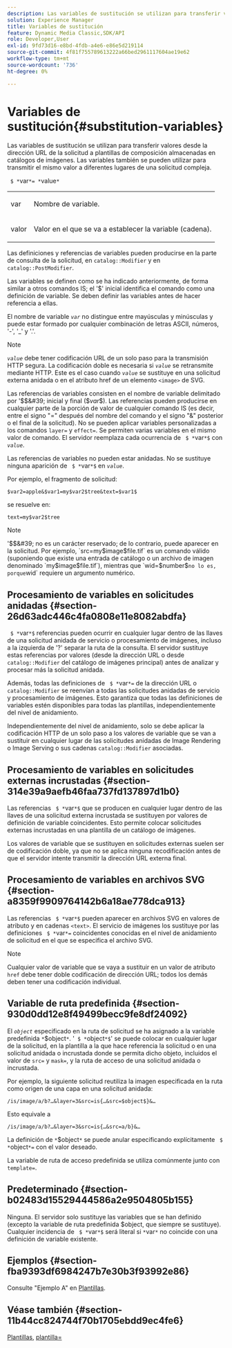 ```yaml
---
description: Las variables de sustitución se utilizan para transferir valores desde la dirección URL de la solicitud a plantillas de composición almacenadas en catálogos de imágenes. Las variables también se pueden utilizar para transmitir el mismo valor a diferentes lugares de una solicitud compleja.
solution: Experience Manager
title: Variables de sustitución
feature: Dynamic Media Classic,SDK/API
role: Developer,User
exl-id: 9fd73d16-e8bd-4fdb-a4e6-e86e5d219114
source-git-commit: 4f81f755789613222a66bed2961117604ae19e62
workflow-type: tm+mt
source-wordcount: '736'
ht-degree: 0%

---
```


# Variables de sustitución{#substitution-variables}

Las variables de sustitución se utilizan para transferir valores desde la dirección URL de la solicitud a plantillas de composición almacenadas en catálogos de imágenes. Las variables también se pueden utilizar para transmitir el mismo valor a diferentes lugares de una solicitud compleja.

` $ *`var`*= *`value`*`

<table id="simpletable_EFEC66C23CE949EFACDC415A954DF323"> 
 <tr class="strow"> 
  <td class="stentry"> <p> <span class="codeph"> <span class="varname"> var </span> </span> </p> </td> 
  <td class="stentry"> <p>Nombre de variable. </p> </td> 
 </tr> 
 <tr class="strow"> 
  <td class="stentry"> <p> <span class="codeph"> <span class="varname"> valor </span> </span> </p> </td> 
  <td class="stentry"> <p>Valor en el que se va a establecer la variable (cadena). </p> </td> 
 </tr> 
</table>

Las definiciones y referencias de variables pueden producirse en la parte de consulta de la solicitud, en `catalog::Modifier` y en `catalog::PostModifier`.

Las variables se definen como se ha indicado anteriormente, de forma similar a otros comandos IS; el &#39;$&#39; inicial identifica el comando como una definición de variable. Se deben definir las variables antes de hacer referencia a ellas.

El nombre de variable *`var`* no distingue entre mayúsculas y minúsculas y puede estar formado por cualquier combinación de letras ASCII, números, &#39;-&#39;, &#39;_&#39; y &#39;.&#39;.

>[!NOTE]
>
>*`value`* debe tener codificación URL de un solo paso para la transmisión HTTP segura. La codificación doble es necesaria si *`value`* se retransmite mediante HTTP. Este es el caso cuando *`value`* se sustituye en una solicitud externa anidada o en el atributo href de un elemento `<image>` de SVG.

Las referencias de variables consisten en el nombre de variable delimitado por &#39;$$&#39; inicial y final ($*var*$). Las referencias pueden producirse en cualquier parte de la porción de valor de cualquier comando IS (es decir, entre el signo &quot;=&quot; después del nombre del comando y el signo &quot;&amp;&quot; posterior o el final de la solicitud). No se pueden aplicar variables personalizadas a los comandos `layer=` y `effect=`. Se permiten varias variables en el mismo valor de comando. El servidor reemplaza cada ocurrencia de ` $ *`var`*$` con *`value`*.

Las referencias de variables no pueden estar anidadas. No se sustituye ninguna aparición de ` $ *`var`*$` en *`value`*.

Por ejemplo, el fragmento de solicitud:

`$var2=apple&$var1=my$var2$tree&text=$var1$`

se resuelve en:

`text=my$var2$tree`

>[!NOTE]
>
>&#39;$$&#39; no es un carácter reservado; de lo contrario, puede aparecer en la solicitud. Por ejemplo, `src=my$image$file.tif` es un comando válido (suponiendo que existe una entrada de catálogo o un archivo de imagen denominado `my$image$file.tif`), mientras que `wid=$number$` no lo es, porque `wid` requiere un argumento numérico.

## Procesamiento de variables en solicitudes anidadas {#section-26d63adc446c4fa0808e11e8082abdfa}

` $ *`var`*$` referencias pueden ocurrir en cualquier lugar dentro de las llaves de una solicitud anidada de servicio o procesamiento de imágenes, incluso a la izquierda de &#39;?&#39; separar la ruta de la consulta. El servidor sustituye estas referencias por valores (desde la dirección URL o desde `catalog::Modifier` del catálogo de imágenes principal) antes de analizar y procesar más la solicitud anidada.

Además, todas las definiciones de ` $ *`var`*=` de la dirección URL o `catalog::Modifier` se reenvían a todas las solicitudes anidadas de servicio y procesamiento de imágenes. Esto garantiza que todas las definiciones de variables estén disponibles para todas las plantillas, independientemente del nivel de anidamiento.

Independientemente del nivel de anidamiento, solo se debe aplicar la codificación HTTP de un solo paso a los valores de variable que se van a sustituir en cualquier lugar de las solicitudes anidadas de Image Rendering o Image Serving o sus cadenas `catalog::Modifier` asociadas.

## Procesamiento de variables en solicitudes externas incrustadas {#section-314e39a9aefb46faa737fd137897d1b0}

Las referencias ` $ *`var`*$` que se producen en cualquier lugar dentro de las llaves de una solicitud externa incrustada se sustituyen por valores de definición de variable coincidentes. Esto permite colocar solicitudes externas incrustadas en una plantilla de un catálogo de imágenes.

Los valores de variable que se sustituyen en solicitudes externas suelen ser de codificación doble, ya que no se aplica ninguna recodificación antes de que el servidor intente transmitir la dirección URL externa final.

## Procesamiento de variables en archivos SVG {#section-a8359f9909764142b6a18ae778dca913}

Las referencias ` $ *`var`*$` pueden aparecer en archivos SVG en valores de atributo y en cadenas `<text>`. El servicio de imágenes los sustituye por las definiciones ` $ *`var`*=` coincidentes conocidas en el nivel de anidamiento de solicitud en el que se especifica el archivo SVG.

>[!NOTE]
>
>Cualquier valor de variable que se vaya a sustituir en un valor de atributo `href` debe tener doble codificación de dirección URL; todos los demás deben tener una codificación individual.

## Variable de ruta predefinida {#section-930d0dd12e8f49499becc9fe8df24092}

El *`object`* especificado en la ruta de solicitud se ha asignado a la variable predefinida `*`$object`*`. &#39;` $ *`object`*$`&#39; se puede colocar en cualquier lugar de la solicitud, en la plantilla a la que hace referencia la solicitud o en una solicitud anidada o incrustada donde se permita dicho objeto, incluidos el valor de `src=` y `mask=`, y la ruta de acceso de una solicitud anidada o incrustada.

Por ejemplo, la siguiente solicitud reutiliza la imagen especificada en la ruta como origen de una capa en una solicitud anidada:

`/is/image/a/b?…&layer=3&src=is{…&src=$object$}&…`

Esto equivale a

`/is/image/a/b?…&layer=3&src=is{…&src=a/b}&…`

La definición de `*`$object`*` se puede anular especificando explícitamente ` $ *`object`*=` con el valor deseado.

La variable de ruta de acceso predefinida se utiliza comúnmente junto con `template=`.

## Predeterminado {#section-b02483d15529444586a2e9504805b155}

Ninguna. El servidor solo sustituye las variables que se han definido (excepto la variable de ruta predefinida $object, que siempre se sustituye). Cualquier incidencia de ` $ *`var`*$` será literal si `*`var`*` no coincide con una definición de variable existente.

## Ejemplos {#section-fba9393df6984247b7e30b3f93992e86}

Consulte &quot;Ejemplo A&quot; en [Plantillas](../../../../../is-api/http-ref/image-serving-api-ref/c-http-protocol-reference/c-templates/c-templates.md#concept-3cd2d2adae0e41b2979b9640244d4d3e).

## Véase también {#section-11b44cc824744f70b1705ebdd9ec4fe6}

[Plantillas](../../../../../is-api/http-ref/image-serving-api-ref/c-http-protocol-reference/c-templates/c-templates.md#concept-3cd2d2adae0e41b2979b9640244d4d3e), [plantilla=](../../../../../is-api/http-ref/image-serving-api-ref/c-http-protocol-reference/c-command-reference/r-template.md#reference-3beccaa462a64bf0ba867e5c8fd0bd14)
